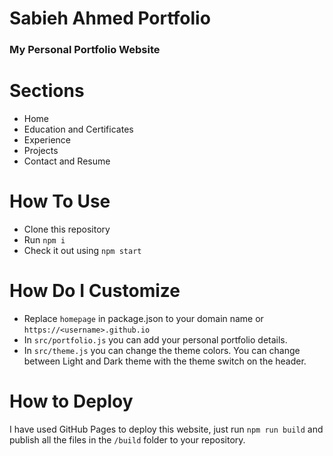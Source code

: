 # Sabieh Ahmed Portfolio

### My Personal Portfolio Website

# Sections

- Home
- Education and Certificates
- Experience
- Projects
- Contact and Resume

# How To Use

- Clone this repository
- Run `npm i`
- Check it out using `npm start`

# How Do I Customize

- Replace `homepage` in package.json to your domain name or `https://<username>.github.io`
- In `src/portfolio.js` you can add your personal portfolio details.
- In `src/theme.js` you can change the theme colors. You can change between Light and Dark theme with the theme switch on the header.

# How to Deploy

I have used GitHub Pages to deploy this website, just run `npm run build` and publish all the files in the `/build` folder to your repository.
